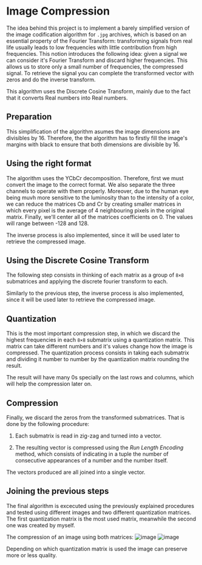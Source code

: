 # Image Compression

The idea behind this project is to implement a barely simplified version of the image codification algorithm for `.jpg` archives, which is based on an essential property of the Fourier Transform: transforming signals from real life usually leads to low frequencies with little contribution from high frequencies. This notion introduces the following idea: given a signal we can consider it's Fourier Transform and discard higher frequencies. This allows us to store only a small number of frequencies, the compressed signal. To retrieve the signal you can complete the transformed vector with zeros and do the inverse transform.

This algorithm uses the Discrete Cosine Transform, mainly due to the fact that it converts Real numbers into Real numbers.

## Preparation

This simplification of the algorithm asumes the image dimensions are divisibles by 16. Therefore, the the algorithm has to firstly fill the image's margins with black to ensure that both dimensions are divisible by 16.

## Using the right format

The algorithm uses the YCbCr decomposition. Therefore, first we must convert the image to the correct format. We also separate the three channels to operate with them properly. Moreover, due to the human eye being muvh more sensitive to the luminosity than to the intensity of a color, we can reduce the matrices Cb and Cr by creating smaller matrices in which every pixel is the average of 4 neighbouring pixels in the original matrix. Finally, we'll center all of the matrices coefficients on 0. The values will range between -128 and 128.

The inverse process is also implemented, since it will be used later to retrieve the compressed image.

## Using the Discrete Cosine Transform

The following step consists in thinking of each matrix as a group of `8×8` submatrices and applying the discrete fourier transform to each.

Similarly to the previous step, the inverse process is also implemented, since it will be used later to retrieve the compressed image.

## Quantization

This is the most important compression step, in which we discard the highest frequencies in each `8×8` submatrix using a quantization matrix. This matrix can take different numbers and it's values change how the image is compressed. The quantization process consists in taking each submatrix and dividing it number to number by the quantization matrix rounding the result.

The result will have many 0s specially on the last rows and columns, which will help the compression later on.

## Compression 

Finally, we discard the zeros from the transformed submatrices. That is done by the following procedure:

1. Each submatrix is read in zig-zag and turned into a vector.

2. The resulting vector is compressed using the _Run Length Encoding_ method, which consists of indicating in a tuple the number of consecutive appearances of a number and the number itself. 

The vectors produced are all joined into a single vector.

## Joining the previous steps

The final algorithm is excecuted using the previously explained procedures and tested using different images and two different quantization matrices. The first quantization matrix is the most used matrix, meanwhile the second one was created by myself. 

The compression of an image using both matrices:
![image](https://user-images.githubusercontent.com/83768210/210096327-83c7dc47-c167-4800-8c96-769a7dcbe8a2.png) ![image](https://user-images.githubusercontent.com/83768210/210096377-08e04fd7-2a06-4fd6-91af-1910ea467920.png)

Depending on which quantization matrix is used the image can preserve more or less quality.
